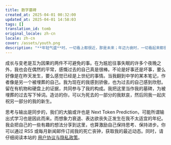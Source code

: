 ```yaml
---
title: 数字墓碑
created_at: 2025-04-01 00:32:00
updated_at: 2025-04-01 14:58:03
tags: []
translation_id: tomb
original_locale: zh-cn
locale: zh-cn
cover: /assets/youth.png
description: "**年轻气盛**时，一切看上都很近，那是未来；年迈力衰时，一切看起来都很远，那是过去。"
---
```


成长与变老是互为因果的两件不可避免的事。在为尴尬往事失眠的许多个夜晚之外，我也会在偶然的平常，感慨过去的自己真是很棒。不论是好事还是坏事，要么好像是在昨天发生，要么感觉已经是上世纪的事情。当我翻到中学的某本笔记，作者像是另一个被埋葬的自己。我为现在的我感到骄傲，也为过去的自己感到欣慰。留在有机物和硬盘上的证据，共同参与了我的构成。我把这里当作我的墓碑，为被埋葬的过去写下悼词。造访的你，可以为死去的一部分的我默哀，然后同我一起庆祝另一部分的我的新生。

思考与输出是同步的，我们的大脑或许也是 Next Token
Prediction，可能所谓输出式学习也是因此而来。而想象力衰退、表达欲丧失正发生在我不太适宜的年纪。我会把自己的一些有趣的想法分享到这里，也算激励自己保持思考、保持进步。你可以通过 RSS
或每月新闻邮件订阅我的死亡丧钟，获取我的最近动态。同时，请仔细阅读本站的 [用户协议与隐私政策](/zh-cn/blog/terms)。
